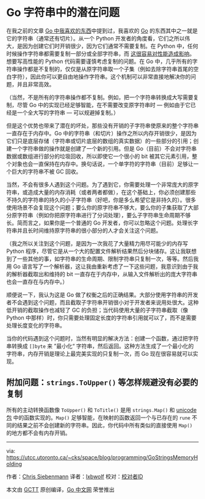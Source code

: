 # Go 字符串中的潜在问题

在我之前的文章 [Go 中我喜欢的东西](https://utcc.utoronto.ca/~cks/space/blog/programming/GoThingsILike)中提到过，我喜欢的 [Go](https://golang.org/) 的东西其中之一就是它的字符串（通常还有切片）。从一个 Python 开发者的角度看，它们之所以伟大，是因为创建它们时开销很少，因为它们通常不需要复制。在 Python 中，任何时候操作字符串都需要复制一部分或全部字符串，而 [这很容易对性能造成影响](https://utcc.utoronto.ca/~cks/space/blog/python/StringSpeedSurprises)。想要写高性能的 Python 代码需要谨慎考虑复制的问题。在 Go 中，几乎所有的字符串操作都是不复制的，仅仅是从原字符串取一个子集（例如去除字符串首尾的空白字符），因此你可以更自由地操作字符串。这个机制可以非常直接地解决你的问题，并且非常高效。

（当然，不是所有的字符串操作都不复制。例如，把一个字符串转换成大写需要复制，尽管 Go 中的实现已经足够智能，在不需要改变原字符串时 — 例如由于它已经是一个全大写的字符串 — 可以规避掉复制。）

但是这个优势也带来了潜在的坏处，那些没有开销的子字符串使原来的整个字符串一直存在于内存中。Go 中的字符串（和切片）操作之所以内存开销很少，是因为它们只是底层存储（字符串或切片底层的数组的真实数据）的一些部分的引用；创建一个字符串做的操作就是创建了一个新的引用。但是 Go（目前）不会对字符串数据或数组进行部分的垃圾回收，所以即使它一个很小的 bit 被其它元素引用，整个对象也会一直保持在内存中。换句话说，一个单字符的字符串（目前）足够让一个巨大的字符串不被 GC 回收。

当然，不会有很多人遇到这个问题。为了遇到它，你需要处理一个非常庞大的原字符串，或造成大量的内存消耗（或者两者都做），在这个基础上，你必须创建那些不持久的字符串的持久的小子字符串（好吧，你是多么希望它是非持久的）。很多使用场景不会复现这个问题；要么你的原字符串不够大，要么你的子集获取了大部分原字符串（例如你把原字符串进行了分词处理），要么子字符串生命周期不够长。简而言之，如果你是一个普通的 Go 开发者，你可以忽略这个问题。处理长字符串并且长时间维持原字符串的很小部分的人才会关注这个问题。

（我之所以关注到这个问题，是因为一次我花了大量精力用尽可能少的内存写 Python 程序，尽管它是从一个大的配置文件解析结果然后分块储存。这让我联想到了一些其他的事，如字符串的生命周期、限制字符串只复制一次，等等。然后我用 Go 语言写了一个解析器，这让我由重新考虑了一下这些问题，我意识到由于我的解析器截取出和维持的 bit 一直存在于内存中，从输入文件解析出的庞大字符串也会一直存在与内存中。）

顺便说一下，我认为这是 Go 做了权衡之后的正确结果。大部分使用字符串的开发者不会遇到这个问题，而且截取子字符串开销很小对于开发者来说用处很大。这种低开销的截取操作也减轻了 GC 的负担；当代码使用大量的子字符串截取（像 Python 中那样）时，你只需要处理固定长度的字符串引用就可以了，而不是需要处理长度变化的字符串。

当你的代码遇到这个问题时，当然有明显的解决方法：创建一个函数，通过把字符串转换成 `[]byte` 来 ”最小化“ 字符串，然后返回。这种方法生成了一个最小化的字符串，内存开销是理论上最完美实现的只复制一次，而 Go 现在很容易就可以实现。

## 附加问题：`strings.ToUpper()` 等怎样规避没有必要的复制

所有的主动转换函数像 `ToUpper()` 和 `ToTitle()` 是用 `strings.Map()` 和 [unicode 包](http://golang.org/pkg/unicode/) 中的函数实现的。`Map()` 足够智能，在映射的函数返回一个与已存在的 `rune` 不同的结果之前不会创建新的字符串。因此，你代码中所有类似的直接使用 `Map()` 的地方都不会有内存开销。

----------------

via: https://utcc.utoronto.ca/~cks/space/blog/programming/GoStringsMemoryHolding

作者：[Chris Siebenmann](https://utcc.utoronto.ca/~cks/space/People/ChrisSiebenmann)
译者：[lxbwolf](https://github.com/lxbwolf)
校对：[校对者ID](https://github.com/校对者ID)

本文由 [GCTT](https://github.com/studygolang/GCTT) 原创编译，[Go 中文网](https://studygolang.com/) 荣誉推出
